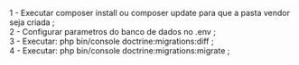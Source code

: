 1 - Executar composer install ou composer update para que a pasta vendor seja criada ;<br>
2 - Configurar parametros do banco de dados no .env ;<br>
3 - Executar: php bin/console doctrine:migrations:diff ;<br>
4 - Executar: php bin/console doctrine:migrations:migrate ; 

